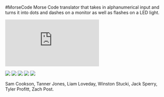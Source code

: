#MorseCode
Morse Code translator that takes in alphanumerical input and turns it into dots and dashes on a monitor as well as flashes on a LED light.

![](https://github.com/SkylineHigh/CProjects/blob/master/MorseCode/MorseCode.pdf)

![](https://github.com/SkylineHigh/CProjects/blob/master/MorseCode/LED.Control.png)
![](https://github.com/SkylineHigh/CProjects/blob/master/MorseCode/LEDGreen.gif)
![](https://github.com/SkylineHigh/CProjects/blob/master/MorseCode/display.png)
![](https://github.com/SkylineHigh/CProjects/blob/master/MorseCode/controller.png)
![](https://github.com/SkylineHigh/CProjects/blob/master/MorseCode/morseCodeLetters.jpg)

Sam Cookson, Tanner Jones, Liam Loveday, Winston Stucki, Jack Sperry, Tyler Profitt, Zach Post.
